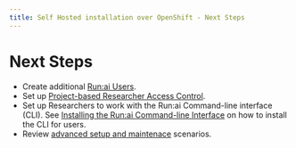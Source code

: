 ```yaml
---
title: Self Hosted installation over OpenShift - Next Steps
---
```


# Next Steps

* Create additional [Run:ai Users](../../../authentication/users.md).
* Set up [Project-based Researcher Access Control](../../../authentication/researcher-authentication.md).
* Set up Researchers to work with the Run:ai Command-line interface (CLI). See [Installing the Run:ai Command-line Interface](../../researcher-setup/cli-install.md) on how to install the CLI for users.
* Review [advanced setup and maintenace](../../../config/overview.md) scenarios.
